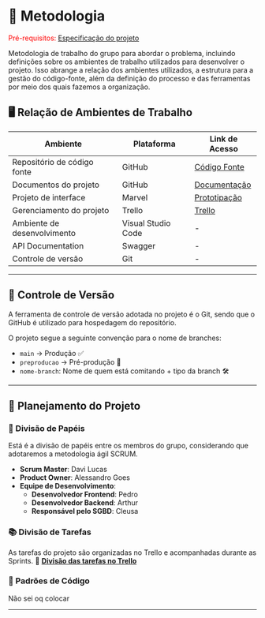 # 📌 Metodologia

<span style="color:red">Pré-requisitos: <a href="02-Especificacao.md"> Especificação do projeto</a></span>

Metodologia de trabalho do grupo para abordar o problema, incluindo definições sobre os ambientes de trabalho utilizados para desenvolver o projeto. Isso abrange a relação dos ambientes utilizados, a estrutura para a gestão do código-fonte, além da definição do processo e das ferramentas por meio dos quais fazemos a organização.

## 🖥️ Relação de Ambientes de Trabalho

| Ambiente                        | Plataforma                         | Link de Acesso |
|---------------------------------|------------------------------------|---------------|
| Repositório de código fonte     | GitHub                             | [Código Fonte](https://github.com/usuario/repositorio) |
| Documentos do projeto           | GitHub                             | [Documentação](https://github.com/usuario/repositorio/docs) |
| Projeto de interface            | Marvel                             | [Prototipação](https://marvelapp.com/project/7141818) |
| Gerenciamento do projeto        | Trello                             | [Trello](https://trello.com/invite/b/66cdcab69588992f681dee9a/ATTI0d2a32927d86155de4e98c28658624ffBC565322/gestao-academica) |
| Ambiente de desenvolvimento     | Visual Studio Code                 | - |
| API Documentation               | Swagger                            | - |
| Controle de versão              | Git                                | - |

---

## 🔄 Controle de Versão

A ferramenta de controle de versão adotada no projeto é o Git, sendo que o GitHub é utilizado para hospedagem do repositório.

O projeto segue a seguinte convenção para o nome de branches:

- `main` → Produção ✅
- `preproducao` → Pré-produção 🚀
- `nome-branch`: Nome de quem está comitando + tipo da branch 🛠️

---

## 🚀 Planejamento do Projeto

### 📍 Divisão de Papéis

Está é a divisão de papéis entre os membros do grupo, considerando que adotaremos a metodologia ágil SCRUM.

- **Scrum Master**: Davi Lucas
- **Product Owner**: Alessandro Goes
- **Equipe de Desenvolvimento**:
  - **Desenvolvedor Frontend**: Pedro
  - **Desenvolvedor Backend**: Arthur
  - **Responsável pelo SGBD**: Cleusa

### 📚 Divisão de Tarefas

As tarefas do projeto são organizadas no Trello e acompanhadas durante as Sprints. 🔗 **[Divisão das tarefas no Trello](https://trello.com/b/CQkesEpM/game-escolar)**

### 🔧 Padrões de Código

Não sei oq colocar

---


